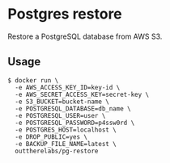 # Postgres restore

Restore a PostgreSQL database from AWS S3.

## Usage

```shell
$ docker run \
  -e AWS_ACCESS_KEY_ID=key-id \
  -e AWS_SECRET_ACCESS_KEY=secret-key \
  -e S3_BUCKET=bucket-name \
  -e POSTGRESQL_DATABASE=db_name \
  -e POSTGRESQL_USER=user \
  -e POSTGRESQL_PASSWORD=p4ssw0rd \
  -e POSTGRES_HOST=localhost \
  -e DROP_PUBLIC=yes \
  -e BACKUP_FILE_NAME=latest \
  outtherelabs/pg-restore
```
